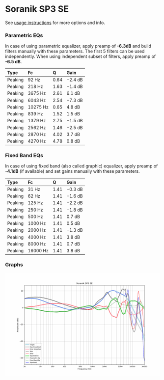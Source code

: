 # Soranik SP3 SE
See [usage instructions](https://github.com/jaakkopasanen/AutoEq#usage) for more options and info.

### Parametric EQs
In case of using parametric equalizer, apply preamp of **-6.3dB** and build filters manually
with these parameters. The first 5 filters can be used independently.
When using independent subset of filters, apply preamp of **-6.5 dB**.

| Type    | Fc       |    Q | Gain    |
|:--------|:---------|:-----|:--------|
| Peaking | 92 Hz    | 0.64 | -2.4 dB |
| Peaking | 218 Hz   | 1.63 | -1.4 dB |
| Peaking | 3675 Hz  | 2.61 | 6.1 dB  |
| Peaking | 6043 Hz  | 2.54 | -7.3 dB |
| Peaking | 10275 Hz | 0.65 | 4.8 dB  |
| Peaking | 839 Hz   | 1.52 | 1.5 dB  |
| Peaking | 1379 Hz  | 2.75 | -1.5 dB |
| Peaking | 2562 Hz  | 1.46 | -2.5 dB |
| Peaking | 2870 Hz  | 4.02 | 3.7 dB  |
| Peaking | 4270 Hz  | 4.78 | 0.8 dB  |

### Fixed Band EQs
In case of using fixed band (also called graphic) equalizer, apply preamp of **-4.1dB**
(if available) and set gains manually with these parameters.

| Type    | Fc       |    Q | Gain    |
|:--------|:---------|:-----|:--------|
| Peaking | 31 Hz    | 1.41 | -0.3 dB |
| Peaking | 62 Hz    | 1.41 | -1.6 dB |
| Peaking | 125 Hz   | 1.41 | -2.2 dB |
| Peaking | 250 Hz   | 1.41 | -1.8 dB |
| Peaking | 500 Hz   | 1.41 | 0.7 dB  |
| Peaking | 1000 Hz  | 1.41 | 0.5 dB  |
| Peaking | 2000 Hz  | 1.41 | -1.3 dB |
| Peaking | 4000 Hz  | 1.41 | 3.8 dB  |
| Peaking | 8000 Hz  | 1.41 | 0.7 dB  |
| Peaking | 16000 Hz | 1.41 | 3.8 dB  |

### Graphs
![](./Soranik%20SP3%20SE.png)